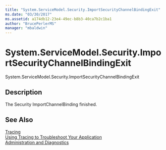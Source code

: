 ```yaml
---
title: "System.ServiceModel.Security.ImportSecurityChannelBindingExit"
ms.date: "03/30/2017"
ms.assetid: a174db12-23e4-49ec-b8b3-40ca7b2c1ba1
author: "BrucePerlerMS"
manager: "mbaldwin"
---
```

# System.ServiceModel.Security.ImportSecurityChannelBindingExit
System.ServiceModel.Security.ImportSecurityChannelBindingExit  
  
## Description  
 The Security ImportChannelBinding finished.  
  
## See Also  
 [Tracing](../../../../../docs/framework/wcf/diagnostics/tracing/index.md)  
 [Using Tracing to Troubleshoot Your Application](../../../../../docs/framework/wcf/diagnostics/tracing/using-tracing-to-troubleshoot-your-application.md)  
 [Administration and Diagnostics](../../../../../docs/framework/wcf/diagnostics/index.md)

